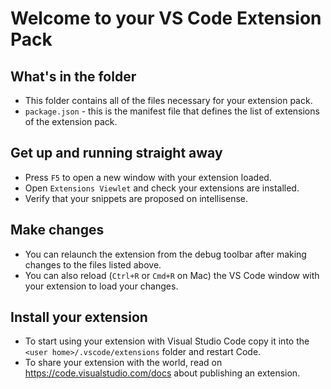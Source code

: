 # Welcome to your VS Code Extension Pack

## What's in the folder

* This folder contains all of the files necessary for your extension pack.
* `package.json` - this is the manifest file that defines the list of extensions of the extension pack.

## Get up and running straight away

* Press `F5` to open a new window with your extension loaded.
* Open `Extensions Viewlet` and check your extensions are installed.
* Verify that your snippets are proposed on intellisense.

## Make changes

* You can relaunch the extension from the debug toolbar after making changes to the files listed above.
* You can also reload (`Ctrl+R` or `Cmd+R` on Mac) the VS Code window with your extension to load your changes.

## Install your extension

* To start using your extension with Visual Studio Code copy it into the `<user home>/.vscode/extensions` folder and restart Code.
* To share your extension with the world, read on https://code.visualstudio.com/docs about publishing an extension.
